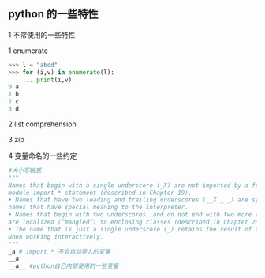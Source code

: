 ## python 的一些特性

1 不常使用的一些特性

1 enumerate

~~~python
>>> l = "abcd"
>>> for (i,v) in enumerate(l):
    ... print(i,v)
0 a
1 b
2 c
3 d
~~~



2 list comprehension



3 zip



4 变量命名的一些约定

~~~python
#大小写敏感
"""   
Names that begin with a single underscore (_X) are not imported by a from
module import * statement (described in Chapter 19).
• Names that have two leading and trailing underscores (__X _ _) are systemdefined
names that have special meaning to the interpreter.
• Names that begin with two underscores, and do not end with two more (__X)
are localized (“mangled”) to enclosing classes (described in Chapter 26).
• The name that is just a single underscore (_) retains the result of the last expression
when working interactively.
"""
_a # import * 不会自动导入的变量
__a
__a__ #python自己内部使用的一些变量

~~~



